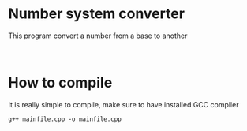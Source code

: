 # Number system converter

This program convert a number from a base to another

<br />

# How to compile

It is really simple to compile, make sure to have installed GCC compiler

```
g++ mainfile.cpp -o mainfile.cpp

```

<br />